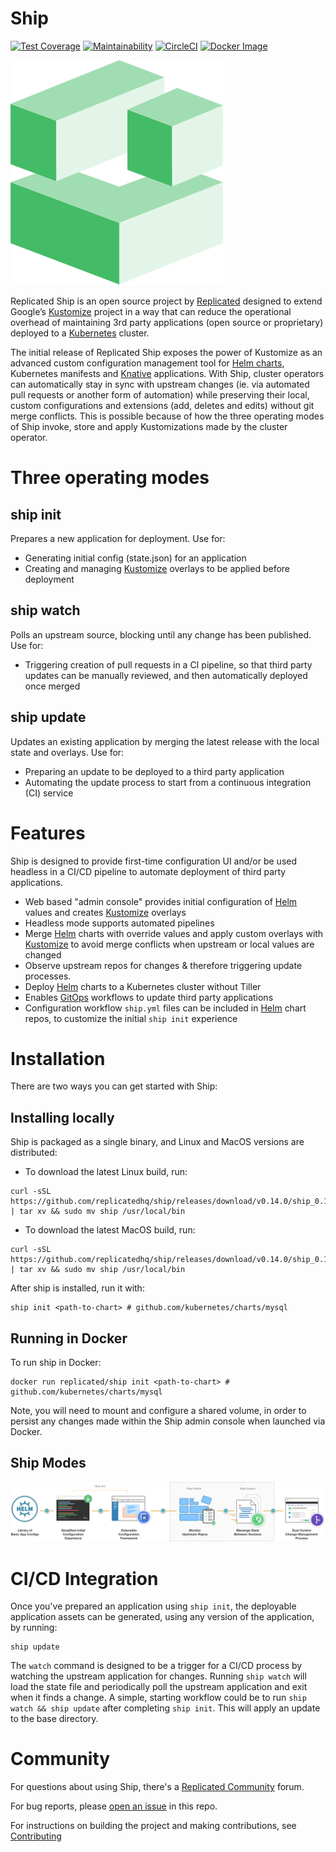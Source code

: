 Ship
=======

[![Test Coverage](https://api.codeclimate.com/v1/badges/7e19355b20109fd50ada/test_coverage)](https://codeclimate.com/repos/5b217b8b536ddc029d005c48/test_coverage)
[![Maintainability](https://api.codeclimate.com/v1/badges/7e19355b20109fd50ada/maintainability)](https://codeclimate.com/repos/5b217b8b536ddc029d005c48/maintainability)
[![CircleCI](https://circleci.com/gh/replicatedhq/ship.svg?style=svg&circle-token=471765bf5ec85ede48fcf02ea6a886dc6c5a73f1)](https://circleci.com/gh/replicatedhq/ship)
[![Docker Image](https://images.microbadger.com/badges/image/replicated/ship.svg)](https://microbadger.com/images/replicated/ship)


![Replicated Ship](https://github.com/replicatedhq/ship/blob/master/logo/logo.png)

Replicated Ship is an open source project by [Replicated](https://www.replicated.com) designed to extend Google’s [Kustomize](www.kustomize.io) project in a way that can reduce the operational overhead of maintaining 3rd party applications (open source or proprietary) deployed to a [Kubernetes](https://kubernetes.io) cluster.

The initial release of Replicated Ship exposes the power of Kustomize as an advanced custom configuration management tool for [Helm charts](https://www.github.com/helm/charts), Kubernetes manifests and [Knative](https://github.com/knative/) applications. 
With Ship, cluster operators can automatically stay in sync with upstream changes (ie. via automated pull requests or another form of automation) while preserving their local, custom configurations and extensions (add, deletes and edits) without git merge conflicts. 
This is possible because of how the three operating modes of Ship invoke, store and apply Kustomizations made by the cluster operator.

# Three operating modes

## ship init
Prepares a new application for deployment. Use for:
- Generating initial config (state.json) for an application
- Creating and managing [Kustomize](https://kustomize.io/) overlays to be applied before deployment

## ship watch
Polls an upstream source, blocking until any change has been published.  Use for:
- Triggering creation of pull requests in a CI pipeline, so that third party updates can be manually reviewed, and then automatically deployed once merged

## ship update
Updates an existing application by merging the latest release with the local state and overlays. Use for:
- Preparing an update to be deployed to a third party application
- Automating the update process to start from a continuous integration (CI) service

# Features
Ship is designed to provide first-time configuration UI and/or be used headless in a CI/CD pipeline to automate deployment of third party applications.

- Web based "admin console" provides initial configuration of [Helm](https://helm.sh/) values and creates [Kustomize](https://kustomize.io/) overlays
- Headless mode supports automated pipelines
- Merge [Helm](https://helm.sh/) charts with override values and apply custom overlays with [Kustomize](https://kustomize.io/) to avoid merge conflicts when upstream or local values are changed
- Observe upstream repos for changes & therefore triggering update processes.
- Deploy [Helm](https://helm.sh/) charts to a Kubernetes cluster without Tiller
- Enables [GitOps](https://www.weave.works/blog/the-gitops-pipeline) workflows to update third party applications
- Configuration workflow `ship.yml` files can be included in [Helm](https://helm.sh/) chart repos, to customize the initial `ship init` experience

# Installation
There are two ways you can get started with Ship:

## Installing locally
Ship is packaged as a single binary, and Linux and MacOS versions are distributed:
- To download the latest Linux build, run:
```shell
curl -sSL https://github.com/replicatedhq/ship/releases/download/v0.14.0/ship_0.14.0_linux_amd64.tar.gz | tar xv && sudo mv ship /usr/local/bin
```

- To download the latest MacOS build, run:
```shell
curl -sSL https://github.com/replicatedhq/ship/releases/download/v0.14.0/ship_0.14.0_darwin_amd64.tar.gz | tar xv && sudo mv ship /usr/local/bin
```

After ship is installed, run it with:

```shell
ship init <path-to-chart> # github.com/kubernetes/charts/mysql
```

## Running in Docker
To run ship in Docker:
```shell
docker run replicated/ship init <path-to-chart> # github.com/kubernetes/charts/mysql
```

Note, you will need to mount and configure a shared volume, in order to persist any changes made within the Ship admin console when launched via Docker.


## Ship Modes
![Replicated Ship Modes](https://github.com/replicatedhq/ship/blob/master/logo/ship-flow.png)

# CI/CD Integration
Once you've prepared an application using `ship init`, the deployable application assets can be generated, using any version of the application, by running:

```shell
ship update
```

The `watch` command is designed to be a trigger for a CI/CD process by watching the upstream application for changes. Running `ship watch` will load the state file and periodically poll the upstream application and exit when it finds a change. 
A simple, starting workflow could be to run `ship watch && ship update` after completing `ship init`. This will apply an update to the base directory.

# Community

For questions about using Ship, there's a [Replicated Community](https://help.replicated.com/community) forum.

For bug reports, please [open an issue](https://github.com/replicatedhq/ship/issues/new) in this repo.

For instructions on building the project and making contributions, see [Contributing](./CONTRIBUTING.md)


